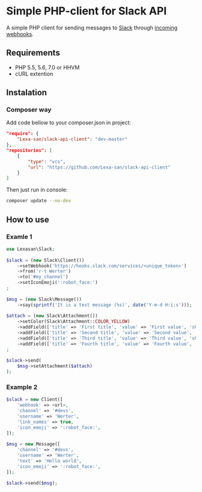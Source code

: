 # Simple PHP-client for Slack API

A simple PHP client for sending messages to [Slack](https://slack.com) through [incoming webhooks](https://api.slack.com/incoming-webhooks).

## Requirements

* PHP 5.5, 5.6, 7.0 or HHVM
* cURL extention

## Instalation

### Composer way

Add code bellow to your composer.json in project:
```json
"require": {
    "Lexa-san/slack-api-client": "dev-master"
},
"repositories": [
    {
        "type": "vcs",
        "url": "https://github.com/Lexa-san/slack-api-client"
    }
]
```

Then just run in console:
```sh
composer update --no-dev
```

## How to use

### Examle 1

```php
use Lexasan\Slack;
 
$slack = (new Slack\Client())
    ->setWebhook('https://hooks.slack.com/services/<unique_token>')
    ->from('r-t Werter')
    ->to('#my_channel')
    ->setIconEmoji(':robot_face:')
;
 
$msg = (new Slack\Message())
    ->say(sprintf('It is a test message (%s)', date('Y-m-d H:i:s')));
 
$attach = (new Slack\Attachment())
    ->setColor(Slack\Attachment::COLOR_YELLOW)
    ->addField(['title' => 'First title', 'value' => 'First value', 'short' => true])
    ->addField(['title' => 'Second title', 'value' => 'Second value', 'short' => true])
    ->addField(['title' => 'Third title', 'value' => 'Third value', 'short' => true])
    ->addField(['title' => 'Fourth title', 'value' => 'Fourth value', 'short' => true])
;
 
$slack->send(
    $msg->setAttachment($attach)
);
```

### Example 2

```php
$slack = new Client([
    'webhook' => <url>,
    'channel' => '#devs',
    'username' => 'Werter',
    'link_names' => true,
    'icon_emoji' => ':robot_face:',
]);
    
$msg = new Message([
    'channel' => '#devs',
    'username' => 'Werter',
    'text' => 'Hello world',
    'icon_emoji' => ':robot_face:',
]);

$slack->send($msg);
```
